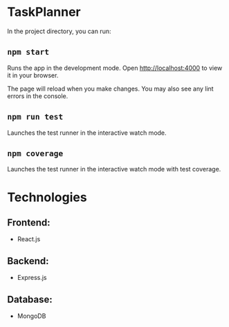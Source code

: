 # TaskPlanner

In the project directory, you can run:

## `npm start`

Runs the app in the development mode.
Open [http://localhost:4000](http://localhost:4000) to view it in your browser.

The page will reload when you make changes.
You may also see any lint errors in the console.

## `npm run test`

Launches the test runner in the interactive watch mode.

## `npm coverage`

Launches the test runner in the interactive watch mode with test coverage.

# Technologies
## Frontend:
- React.js

## Backend: 
- Express.js

## Database:
- MongoDB
